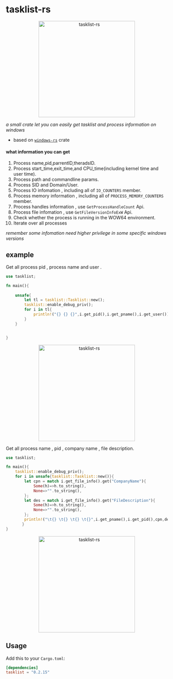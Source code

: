 # tasklist-rs

<p align="center">
    <img height="300" alt="tasklist-rs" src="images/ico.png">
</p>

_a small crate let you can easily get tasklist and process information on windows_

- based on [`windows-rs`](https://github.com/microsoft/windows-rs) crate 

#### what information you can get
1. Process name,pid,parrentID,theradsID.
2. Process start_time,exit_time,and CPU_time(including kernel time and user time).
3. Process path and commandline params.
4. Process SID and Domain/User.
5. Process IO infomation , including all of `IO_COUNTERS` member.
6. Process memory information , including all of `PROCESS_MEMORY_COUNTERS` member.
7. Process handles information , use `GetProcessHandleCount` Api.
8. Process file infomation , use `GetFileVersionInfoExW` Api.
9. Check whether the process is running in the WOW64 environment.
10. Iterate over all processes

_remember some infomation need higher privilege in some specific windows versions_

## example
Get all process pid , process name and user .
```rust
use tasklist;

fn main(){
   
    unsafe{
        let tl = tasklist::Tasklist::new();
        tasklist::enable_debug_priv();
        for i in tl{
            println!("{} {} {}",i.get_pid(),i.get_pname(),i.get_user());
        }
    }


}
```
<p align="center">
    <img height="300" alt="tasklist-rs" src="images/example1.png">
</p>

Get all process name , pid , company name , file description.

```rust
use tasklist;

fn main(){
    tasklist::enable_debug_priv();
    for i in unsafe{tasklist::Tasklist::new()}{
        let cpn = match i.get_file_info().get("CompanyName"){
            Some(h)=>h.to_string(),
            None=>"".to_string(),
        };
        let des = match i.get_file_info().get("FileDescription"){
            Some(h)=>h.to_string(),
            None=>"".to_string(),
        };
        println!("\t{} \t{} \t{} \t{}",i.get_pname(),i.get_pid(),cpn,des)
       }
}
```
<p align="center">
    <img height="300" alt="tasklist-rs" src="images/example.png">
</p>


## Usage
Add this to your `Cargo.toml`:

```toml
[dependencies]
tasklist = "0.2.15"
```